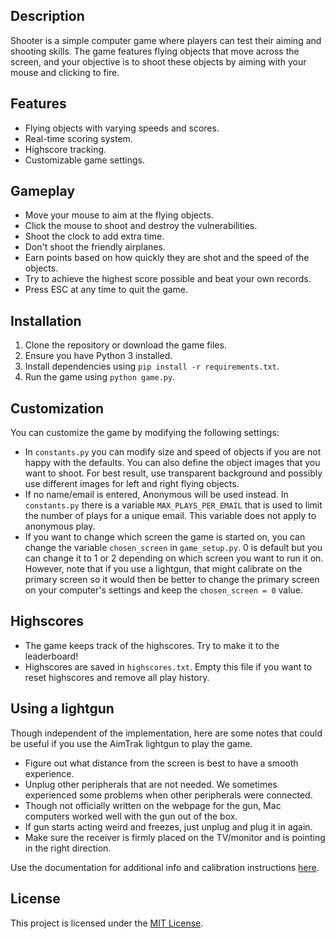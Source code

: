 ## Description

Shooter is a simple computer game where players can test their aiming and shooting skills. The game features flying objects that move across the screen, and your objective is to shoot these objects by aiming with your mouse and clicking to fire. 

## Features

- Flying objects with varying speeds and scores.
- Real-time scoring system.
- Highscore tracking.
- Customizable game settings.

## Gameplay

- Move your mouse to aim at the flying objects.
- Click the mouse to shoot and destroy the vulnerabilities.
- Shoot the clock to add extra time.
- Don't shoot the friendly airplanes.
- Earn points based on how quickly they are shot and the speed of the objects.
- Try to achieve the highest score possible and beat your own records.
- Press ESC at any time to quit the game.

## Installation

1. Clone the repository or download the game files.
2. Ensure you have Python 3 installed.
3. Install dependencies using `pip install -r requirements.txt`.
4. Run the game using `python game.py`.

## Customization

You can customize the game by modifying the following settings:

- In `constants.py` you can modify size and speed of objects if you are not happy with the defaults. You can also define the object images that you want to shoot. For best result, use transparent background and possibly use different images for left and right flying objects.
- If no name/email is entered, Anonymous will be used instead. In `constants.py` there is a variable `MAX_PLAYS_PER_EMAIL` that is used to limit the number of plays for a unique email. This variable does not apply to anonymous play.
- If you want to change which screen the game is started on, you can change the variable `chosen_screen` in `game_setup.py`. 0 is default but you can change it to 1 or 2 depending on which screen you want to run it on. However, note that if you use a lightgun, that might calibrate on the primary screen so it would then be better to change the primary screen on your computer's settings and keep the `chosen_screen = 0` value.
  
## Highscores

- The game keeps track of the highscores. Try to make it to the leaderboard!
- Highscores are saved in `highscores.txt`. Empty this file if you want to reset highscores and remove all play history.

## Using a lightgun

Though independent of the implementation, here are some notes that could be useful if you use the AimTrak lightgun to play the game.

- Figure out what distance from the screen is best to have a smooth experience.
- Unplug other peripherals that are not needed. We sometimes experienced some problems when other peripherals were connected.
- Though not officially written on the webpage for the gun, Mac computers worked well with the gun out of the box.
- If gun starts acting weird and freezes, just unplug and plug it in again.
- Make sure the receiver is firmly placed on the TV/monitor and is pointing in the right direction.

Use the documentation for additional info and calibration instructions [here](https://www.ultimarc.com/light-guns/aimtrak-light-gun/aimtrak-light-gun-without-recoil/).

## License

This project is licensed under the [MIT License](LICENSE.md).
